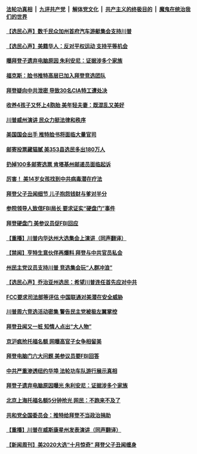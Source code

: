 

####  [法轮功真相](../../../../basic/blob/master/README.md?t=10192202) &nbsp;|&nbsp; [九评共产党](../../../../9ping.md/blob/master/README.md?t=10192202) &nbsp;|&nbsp; [解体党文化](../../../../jtdwh.md/blob/master/README.md?t=10192202)  &nbsp;|&nbsp; [共产主义的终极目的](../../../../gczydzjmd.md/blob/master/README.md?t=10192202) &nbsp;|&nbsp; [魔鬼在统治我们的世界](../../../../mgztzwmdsj.md/blob/master/README.md?t=10192202) 

#### [【选民心声】数千民众加州首府汽车游艇集会支持川普](../pages/prog203/a102966579.md?t=10192202) 

#### [【选民心声】美籍华人：反对平权运动 支持平等机会](../pages/prog203/a102966582.md?t=10192202) 

#### [曝拜登子遗弃电脑原因 朱利安尼：证据涉多个家族](../pages/prog203/a102966577.md?t=10192202) 


#### [福克斯：脸书推特高层已加入拜登竞选团队](../pages/prog203/a102966468.md?t=10192202) 

#### [拜登疑向中共泄密 导致30名CIA特工遭处决](../pages/prog203/a102966388.md?t=10192202) 

#### [收养4孩子又怀上4胞胎 美年轻夫妻：既混乱又美好](../pages/prog203/a102966328.md?t=10192202) 

#### [川普威州演讲 民众力挺法律和秩序](../pages/prog203/a102966411.md?t=10192202) 

#### [美国国会出手 推特脸书将面临大量官司](../pages/prog203/a102966337.md?t=10192202) 

#### [邮寄投票藏猫腻 美353县选民多出180万人](../pages/prog203/a102966307.md?t=10192202) 

#### [扔掉100多邮寄选票 肯塔基州邮递员面临起诉](../pages/prog203/a102966255.md?t=10192202) 

#### [厉害！ 美14岁女孩找到中共病毒潜在疗法](../pages/prog203/a102966166.md?t=10192202) 

#### [拜登父子丑闻细节 儿子抱怨钱财与爹对半分](../pages/prog203/a102966159.md?t=10192202) 

#### [参院领导人致信FBI局长 要求证实“硬盘门”事件](../pages/prog203/a102966148.md?t=10192202) 

#### [拜登硬盘门 美参议员促FBI回应](../pages/prog203/a102966087.md?t=10192202) 

#### [【重播】川普内华达州大选集会上演讲（同声翻译）](../pages/prog203/a102966003.md?t=10192202) 

#### [【禁闻】亨特生意伙伴再爆料 拜登与中共官员私会](../pages/prog203/a102966069.md?t=10192202) 

#### [州民主党议员支持川普 竞选集会玩“人群冲浪”](../pages/prog203/a102966007.md?t=10192202) 

#### [【选民心声】乔治亚州选民：希望川普连任首先应对中共](../pages/prog203/a102966004.md?t=10192202) 

#### [FCC要求司法部等评估 中国联通对美潜在安全威胁](../pages/prog203/a102965956.md?t=10192202) 

#### [川普周六竞选活动密集 警告民主党被极左翼掌控](../pages/prog203/a102965963.md?t=10192202) 

#### [拜登丑闻又一桩 知情人点出“大人物”](../pages/prog203/a102965791.md?t=10192202) 

#### [京沪疯抢托福名额 网曝高官子女争相留美](../pages/prog203/a102965716.md?t=10192202) 

#### [拜登电脑门六大问题 美参议员要FBI回答](../pages/prog203/a102965699.md?t=10192202) 

#### [中共严重渗透纽约华埠 法轮功车队游行展示真相](../pages/prog203/a102965592.md?t=10192202) 

#### [拜登子遗弃电脑原因曝光 朱利安尼：证据涉多个家族](../pages/prog203/a102965608.md?t=10192202) 

#### [北京上海托福名额5分钟抢光 网民：不跑来不及了](../pages/prog203/a102965285.md?t=10192202) 

#### [共和党全国委员会：推特给拜登不当政治捐助](../pages/prog203/a102965601.md?t=10192202) 

#### [【重播】川普在威斯康星州发表演讲（同声翻译）](../pages/prog203/a102965539.md?t=10192202) 

#### [【新闻周刊】美2020大选“十月惊奇” 拜登父子丑闻缠身](../pages/prog203/a102965554.md?t=10192202) 

